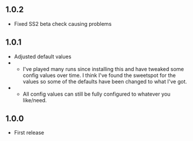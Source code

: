 ## 1.0.2

- Fixed SS2 beta check causing problems

## 1.0.1

- Adjusted default values
- - I've played many runs since installing this and have tweaked some config values over time. I think I've found the sweetspot for the values so some of the defaults have been changed to what I've got.
- - All config values can still be fully configured to whatever you like/need.

## 1.0.0

- First release